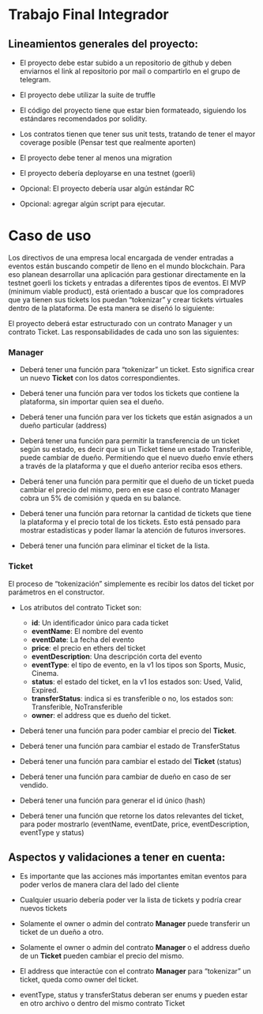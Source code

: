 # Trabajo Final Integrador

## Lineamientos generales del proyecto:

- El proyecto debe estar subido a un repositorio de github y deben enviarnos el link al repositorio por mail o compartirlo en el grupo de telegram.

- El proyecto debe utilizar la suite de truffle

- El código del proyecto tiene que estar bien formateado, siguiendo los estándares recomendados por solidity.

- Los contratos tienen que tener sus unit tests, tratando de tener el mayor coverage posible (Pensar test que realmente aporten)

- El proyecto debe tener al menos una migration

- El proyecto debería deployarse en una testnet (goerli)

- Opcional: El proyecto debería usar algún estándar RC

- Opcional: agregar algún script para ejecutar.

# Caso de uso

Los directivos de una empresa local encargada de vender entradas a eventos están buscando competir de lleno en el mundo blockchain. Para eso planean desarrollar una aplicación para 
gestionar directamente en la testnet goerli los tickets y entradas a diferentes tipos de eventos. El MVP (minimum viable product), está orientado a buscar que los compradores que ya 
tienen sus tickets los puedan “tokenizar” y crear tickets virtuales dentro de la plataforma. De esta manera se diseñó lo siguiente: 

El proyecto deberá estar estructurado con un contrato Manager y un contrato Ticket. Las responsabilidades de cada uno son las siguientes: 

### Manager

- Deberá tener una función para “tokenizar” un ticket. Esto significa crear un nuevo **Ticket** con los datos correspondientes. 

- Deberá tener una función para ver todos los tickets que contiene la plataforma, sin importar quien sea el dueño.

- Deberá tener una función para ver los tickets que están asignados a un dueño particular (address)

- Deberá tener una función para permitir la transferencia de un ticket según su estado, es decir que si un Ticket tiene un estado Transferible, puede cambiar de dueño. Permitiendo 
que el nuevo dueño envíe ethers a través de la plataforma y que el dueño anterior reciba esos ethers. 

- Deberá tener una función para permitir que el dueño de un ticket pueda cambiar el precio del mismo, pero en ese caso el contrato Manager cobra un 5% de comisión y queda en su 
balance.

- Deberá tener una función para retornar la cantidad de tickets que tiene la plataforma y el precio total de los tickets. Esto está pensado para mostrar estadísticas y poder llamar 
la atención de futuros inversores.

- Deberá tener una función para eliminar el ticket de la lista. 


### Ticket

El proceso de “tokenización” simplemente es recibir los datos del ticket por parámetros en el constructor.

- Los atributos del contrato Ticket son:     
  - **id**: Un identificador único para cada ticket
  - **eventName**: El nombre del evento
  - **eventDate**: La fecha del evento
  - **price**: el precio en ethers del ticket
  - **eventDescription**: Una descripción corta del evento
  - **eventType**: el tipo de evento, en la v1 los tipos son Sports, Music, Cinema.
  - **status**: el estado del ticket, en la v1 los estados son: Used, Valid, Expired.
  - **transferStatus**: indica si es transferible o no, los estados son: Transferible, NoTransferible
  - **owner**: el address que es dueño del ticket.

- Deberá tener una función para poder cambiar el precio del **Ticket**.

- Deberá tener una función para cambiar el estado de TransferStatus

- Deberá tener una función para cambiar el estado del **Ticket** (status)

- Deberá tener una función para cambiar de dueño en caso de ser vendido.

- Deberá tener una función para generar el id único (hash)

- Deberá tener una función que retorne los datos relevantes del ticket, para poder mostrarlo (eventName, eventDate, price, eventDescription, eventType y status)

## Aspectos y validaciones a tener en cuenta:

- Es importante que las acciones más importantes emitan eventos para poder verlos de manera clara del lado del cliente

- Cualquier usuario debería poder ver la lista de tickets y podría crear nuevos tickets

- Solamente el owner o admin del contrato **Manager** puede transferir un ticket de un dueño a otro.

- Solamente el owner o admin del contrato **Manager** o el address dueño de un **Ticket** pueden cambiar el precio del mismo. 

- El address que interactúe con el contrato **Manager** para “tokenizar” un ticket, queda como owner del ticket. 

- eventType, status y transferStatus deberan ser enums y pueden estar en otro archivo o dentro del mismo contrato Ticket


